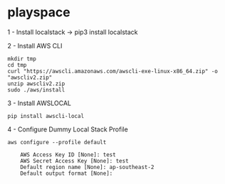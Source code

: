 # playspace

1 - Install localstack -> pip3 install localstack

2 - Install AWS CLI

    mkdir tmp
    cd tmp
    curl "https://awscli.amazonaws.com/awscli-exe-linux-x86_64.zip" -o "awscliv2.zip"
    unzip awscliv2.zip
    sudo ./aws/install

3 - Install AWSLOCAL

    pip install awscli-local

4 - Configure Dummy Local Stack Profile

    aws configure --profile default

        AWS Access Key ID [None]: test
        AWS Secret Access Key [None]: test
        Default region name [None]: ap-southeast-2
        Default output format [None]: 




